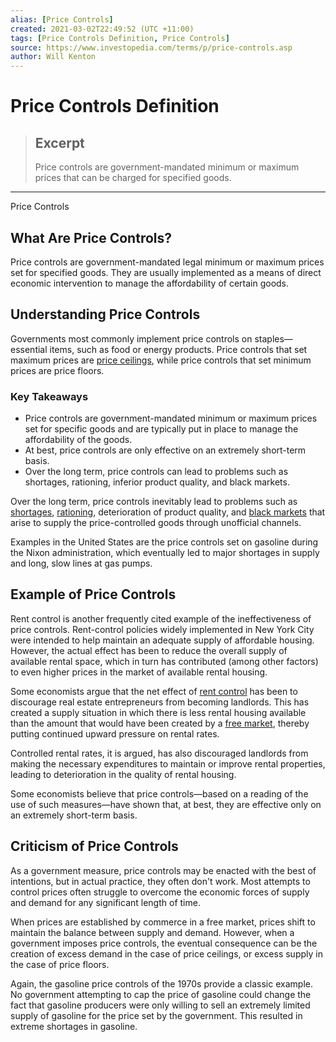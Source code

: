 ```yaml
---
alias: [Price Controls]
created: 2021-03-02T22:49:52 (UTC +11:00)
tags: [Price Controls Definition, Price Controls]
source: https://www.investopedia.com/terms/p/price-controls.asp
author: Will Kenton
---
```


# Price Controls Definition

> ## Excerpt
> Price controls are government-mandated minimum or maximum prices that can be charged for specified goods.

---

Price Controls
## What Are Price Controls?

Price controls are government-mandated legal minimum or maximum prices set for specified goods. They are usually implemented as a means of direct economic intervention to manage the affordability of certain goods.

## Understanding Price Controls

Governments most commonly implement price controls on staples—essential items, such as food or energy products. Price controls that set maximum prices are [price ceilings](https://www.investopedia.com/terms/p/price-ceiling.asp), while price controls that set minimum prices are price floors.

### Key Takeaways

-   Price controls are government-mandated minimum or maximum prices set for specific goods and are typically put in place to manage the affordability of the goods.
-   At best, price controls are only effective on an extremely short-term basis.
-   Over the long term, price controls can lead to problems such as shortages, rationing, inferior product quality, and black markets.

Over the long term, price controls inevitably lead to problems such as [shortages](https://www.investopedia.com/terms/s/shortage.asp), [rationing](https://www.investopedia.com/terms/r/rationing.asp), deterioration of product quality, and [black markets](https://www.investopedia.com/terms/b/blackmarket.asp) that arise to supply the price-controlled goods through unofficial channels.

Examples in the United States are the price controls set on gasoline during the Nixon administration, which eventually led to major shortages in supply and long, slow lines at gas pumps.

## Example of Price Controls

Rent control is another frequently cited example of the ineffectiveness of price controls. Rent-control policies widely implemented in New York City were intended to help maintain an adequate supply of affordable housing. However, the actual effect has been to reduce the overall supply of available rental space, which in turn has contributed (among other factors) to even higher prices in the market of available rental housing.

Some economists argue that the net effect of [rent control](https://www.investopedia.com/terms/r/rent-control.asp) has been to discourage real estate entrepreneurs from becoming landlords. This has created a supply situation in which there is less rental housing available than the amount that would have been created by a [free market](https://www.investopedia.com/terms/f/freemarket.asp), thereby putting continued upward pressure on rental rates.

Controlled rental rates, it is argued, has also discouraged landlords from making the necessary expenditures to maintain or improve rental properties, leading to deterioration in the quality of rental housing.

Some economists believe that price controls—based on a reading of the use of such measures—have shown that, at best, they are effective only on an extremely short-term basis.

## Criticism of Price Controls

As a government measure, price controls may be enacted with the best of intentions, but in actual practice, they often don't work. Most attempts to control prices often struggle to overcome the economic forces of supply and demand for any significant length of time.

When prices are established by commerce in a free market, prices shift to maintain the balance between supply and demand. However, when a government imposes price controls, the eventual consequence can be the creation of excess demand in the case of price ceilings, or excess supply in the case of price floors.

Again, the gasoline price controls of the 1970s provide a classic example. No government attempting to cap the price of gasoline could change the fact that gasoline producers were only willing to sell an extremely limited supply of gasoline for the price set by the government. This resulted in extreme shortages in gasoline.
